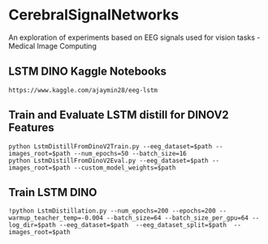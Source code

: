 # CerebralSignalNetworks
An exploration of experiments based on EEG signals used for vision tasks - Medical Image Computing 


## LSTM DINO Kaggle Notebooks
```
https://www.kaggle.com/ajaymin28/eeg-lstm

```

## Train and Evaluate LSTM distill for DINOV2 Features
```
python LstmDistillFromDinoV2Train.py --eeg_dataset=$path --images_root=$path --num_epochs=50 --batch_size=16
python LstmDistillFromDinoV2Eval.py --eeg_dataset=$path --images_root=$path --custom_model_weights=$path
```

## Train LSTM DINO 
```
!python LstmDistillation.py --num_epochs=200 --epochs=200 --warmup_teacher_temp=-0.004 --batch_size=64 --batch_size_per_gpu=64 --log_dir=$path --eeg_dataset=$path  --eeg_dataset_split=$path  --images_root=$path   
```